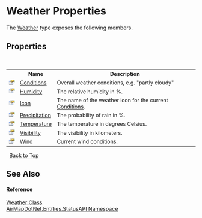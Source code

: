 # Weather Properties
 

The <a href="795fa80d-48e7-5ef8-90e2-8415851a710b">Weather</a> type exposes the following members.


## Properties
&nbsp;<table><tr><th></th><th>Name</th><th>Description</th></tr><tr><td>![Public property](media/pubproperty.gif "Public property")</td><td><a href="475d7b4d-37e2-c0c2-a4ee-17174a144ee7">Conditions</a></td><td>
Overall weather conditions, e.g. "partly cloudy"</td></tr><tr><td>![Public property](media/pubproperty.gif "Public property")</td><td><a href="ef055082-366e-36d2-d53b-fc349e453f29">Humidity</a></td><td>
The relative humidity in %.</td></tr><tr><td>![Public property](media/pubproperty.gif "Public property")</td><td><a href="a13a7686-1796-3fd1-d309-dd9198095f0e">Icon</a></td><td>
The name of the weather icon for the current <a href="475d7b4d-37e2-c0c2-a4ee-17174a144ee7">Conditions</a>.</td></tr><tr><td>![Public property](media/pubproperty.gif "Public property")</td><td><a href="ac69f75d-7ca7-40d4-af11-9459534c8591">Precipitation</a></td><td>
The probability of rain in %.</td></tr><tr><td>![Public property](media/pubproperty.gif "Public property")</td><td><a href="df65ac6d-b29c-c94c-0c1b-e9fb997e33d6">Temperature</a></td><td>
The temperature in degrees Celsius.</td></tr><tr><td>![Public property](media/pubproperty.gif "Public property")</td><td><a href="d8b25f8c-db99-5ee8-1dd6-7cfe15cc446d">Visibility</a></td><td>
The visibility in kilometers.</td></tr><tr><td>![Public property](media/pubproperty.gif "Public property")</td><td><a href="c950dcd6-7201-2923-48af-a8a9bc9b1d57">Wind</a></td><td>
Current wind conditions.</td></tr></table>&nbsp;
<a href="#weather-properties">Back to Top</a>

## See Also


#### Reference
<a href="795fa80d-48e7-5ef8-90e2-8415851a710b">Weather Class</a><br /><a href="12320c3a-5c84-cb32-046c-dfe03d44c547">AirMapDotNet.Entities.StatusAPI Namespace</a><br />